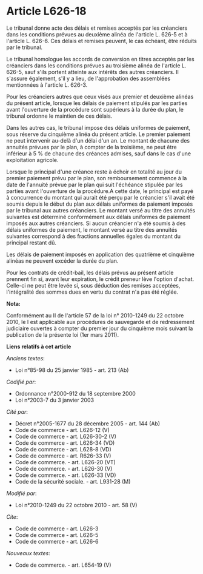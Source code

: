 # Article L626-18

Le tribunal donne acte des délais et remises acceptés par les créanciers dans les conditions prévues au deuxième alinéa de
l'article L. 626-5 et à l'article L. 626-6. Ces délais et remises peuvent, le cas échéant, être réduits par le tribunal. 

Le tribunal homologue les accords de conversion en titres acceptés par les créanciers dans les conditions prévues au
troisième alinéa de l'article L. 626-5, sauf s'ils portent atteinte aux intérêts des autres créanciers. Il s'assure
également, s'il y a lieu, de l'approbation des assemblées mentionnées à l'article L. 626-3. 

Pour les créanciers autres que ceux visés aux premier et deuxième alinéas du présent article, lorsque les délais de paiement
stipulés par les parties avant l'ouverture de la procédure sont supérieurs à la durée du plan, le tribunal ordonne le
maintien de ces délais. 

Dans les autres cas, le tribunal impose des délais uniformes de paiement, sous réserve du cinquième alinéa du présent
article. Le premier paiement ne peut intervenir au-delà d'un délai d'un an. Le montant de chacune des annuités prévues par le
plan, à compter de la troisième, ne peut être inférieur à 5 % de chacune des créances admises, sauf dans le cas d'une
exploitation agricole. 

Lorsque le principal d'une créance reste à échoir en totalité au jour du premier paiement prévu par le plan, son
remboursement commence à la date de l'annuité prévue par le plan qui suit l'échéance stipulée par les parties avant
l'ouverture de la procédure.A cette date, le principal est payé à concurrence du montant qui aurait été perçu par le
créancier s'il avait été soumis depuis le début du plan aux délais uniformes de paiement imposés par le tribunal aux autres
créanciers. Le montant versé au titre des annuités suivantes est déterminé conformément aux délais uniformes de paiement
imposés aux autres créanciers. Si aucun créancier n'a été soumis à des délais uniformes de paiement, le montant versé au
titre des annuités suivantes correspond à des fractions annuelles égales du montant du principal restant dû. 

Les délais de paiement imposés en application des quatrième et cinquième alinéas ne peuvent excéder la durée du plan. 

Pour les contrats de crédit-bail, les délais prévus au présent article prennent fin si, avant leur expiration, le crédit
preneur lève l'option d'achat. Celle-ci ne peut être levée si, sous déduction des remises acceptées, l'intégralité des sommes
dues en vertu du contrat n'a pas été réglée.

**Nota:**

Conformément au II de l'article 57 de la loi n° 2010-1249 du 22 octobre 2010, le I est applicable aux procédures de
sauvegarde et de redressement judiciaire ouvertes à compter du premier jour du cinquième mois suivant la publication de la
présente loi (1er mars 2011).

**Liens relatifs à cet article**

_Anciens textes_:

  - Loi n°85-98 du 25 janvier 1985 - art. 213 (Ab)

_Codifié par_:

  - Ordonnance n°2000-912 du 18 septembre 2000
  - Loi n°2003-7 du 3 janvier 2003

_Cité par_:

  - Décret n°2005-1677 du 28 décembre 2005 - art. 144 (Ab)
  - Code de commerce - art. L626-12 (V)
  - Code de commerce - art. L626-30-2 (V)
  - Code de commerce - art. L626-34 (VD)
  - Code de commerce - art. L628-8 (VD)
  - Code de commerce - art. R626-33 (V)
  - Code de commerce. - art. L626-20 (VT)
  - Code de commerce. - art. L626-30 (V)
  - Code de commerce. - art. L626-33 (VD)
  - Code de la sécurité sociale. - art. L931-28 (M)

_Modifié par_:

  - Loi n°2010-1249 du 22 octobre 2010 - art. 58 (V)

_Cite_:

  - Code de commerce - art. L626-3
  - Code de commerce - art. L626-5
  - Code de commerce - art. L626-6

_Nouveaux textes_:

  - Code de commerce. - art. L654-19 (V)
